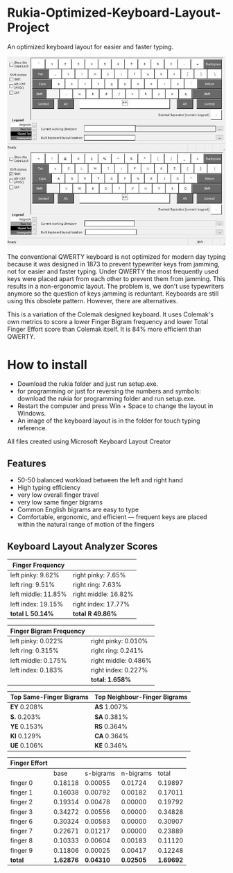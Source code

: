 # Rukia-Optimized-Keyboard-Layout-Project
An optimized keyboard layout for easier and faster typing.

![image of keyboard layout](rukia.jpg)

The conventional QWERTY keyboard is not optimized for modern day typing because it was designed in 1873 to prevent typewriter keys from jamming, not for easier and faster typing. Under QWERTY the most frequently used keys were placed apart from each other to prevent them from jamming. This results in a non-ergonomic layout.  The problem is, we don't use typewriters anymore so the question of keys jamming is reduntant. Keyboards are still using this obsolete pattern. However, there are alternatives.

This is a variation of the Colemak designed keyboard.  It uses Colemak's own metrics to score a lower Finger Bigram frequency and lower Total Finger Effort score than Colemak itself. It is 84% more efficient than QWERTY.

# How to install
* Download the rukia folder and just run setup.exe. 
* for programming or just for reversing the numbers and symbols: download the rukia for programming folder and run setup.exe. 
* Restart the computer and press Win + Space to change the layout in Windows. 
* An image of the keyboard layout is in the folder for touch typing reference. 

All files created using Microsoft Keyboard Layout Creator

## Features
* 50-50 balanced workload between the left and right hand
* High typing efficiency
* very low overall finger travel
* very low same finger bigrams
* Common English bigrams are easy to type
* Comfortable, ergonomic, and efficient — frequent keys are placed within the natural range of motion of the fingers

## Keyboard Layout Analyzer Scores

| Finger Frequency |   | 
| --- | --- |
| left pinky: 	9.62%  	 | right pinky: 	7.65% |
| left ring: 	9.51%  	   | right ring: 	7.63% |
| left middle: 	11.85%   | right middle: 	16.82% |
| left index: 	19.15%   | right index: 	17.77% |
| **total L 	50.14%**  	   | **total R 	49.86%** |


| Finger Bigram Frequency |   |
| --- | ---| 
| left pinky: 	0.022%	| right pinky: 	0.010% |
| left ring: 	0.315%	| right ring: 	0.241% |
| left middle: 	0.175%	| right middle: 	0.486% |
| left index: 	0.183%	| right index: 	0.227% |
|   | **total:	1.658%** |


| Top Same-Finger Bigrams | Top Neighbour-Finger Bigrams |
| --- | --- |
|	**EY** 	0.208% | 	**AS** 	1.007% |
| 	**S.** 	0.203% |	**SA** 	0.381% |
|  	**YE** 	0.153% |	**RS** 	0.364% |
| 	**KI** 	0.129% | 	**CA** 	0.364% |
| 	**UE** 	0.106% | 	**KE** 	0.346% |


| Finger Effort |   |   |   |   |
| --- | --- | --- | --- | ---|
| 	| base	| s-bigrams | n-bigrams |	total |
| finger 0 | 0.18118 |	0.00055 |	0.01724	| 0.19897 |
| finger 1 |	0.16038 |	0.00792 |	0.00182	| 0.17011 |
| finger 2 | 0.19314 |	0.00478	| 0.00000 |	0.19792 |
| finger 3 | 0.34272 |	0.00556 |	0.00000	| 0.34828 |
| finger 6 |	0.30324	| 0.00583 |	0.00000 |	0.30907 |
| finger 7 | 	0.22671 |	0.01217 |	0.00000 |	0.23889 |
| finger 8 |	0.10333	| 0.00604	| 0.00183 |	0.11120 |
| finger 9 | 0.11806 |	0.00025 |	0.00417 |	0.12248 |
| **total** | 	**1.62876**	| **0.04310**	| **0.02505**	| **1.69692** |

